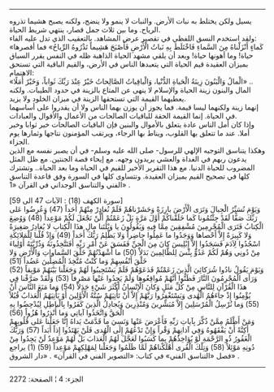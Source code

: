 ------------------------------------------------------------------------

يسيل ولكن يختلط به نبات الأرض. والنبات لا ينمو ولا ينضج، ولكنه يصبح
هشيما تذروه الرياح. وما بين ثلاث جمل قصار، ينتهي شريط الحياة.  
ولقد استخدم النسق اللفظي في تقصير عرض المشاهد. بالتعقيب الذي تدل عليه
الفاء:  
«كَماءٍ أَنْزَلْناهُ مِنَ السَّماءِ فَاخْتَلَطَ بِهِ نَباتُ الْأَرْضِ فَأَصْبَحَ هَشِيماً تَذْرُوهُ الرِّياحُ»
فما أقصرها حياة! وما أهونها حياة! وبعد أن يلقي مشهد الحياة الذاهبة ظله
في النفس يقرر السياق بميزان العقيدة قيم الحياة التي يتعبدها الناس في
الأرض، والقيم الباقية التي تستحق الاهتمام:  
«الْمالُ وَالْبَنُونَ زِينَةُ الْحَياةِ الدُّنْيا، وَالْباقِياتُ الصَّالِحاتُ خَيْرٌ عِنْدَ رَبِّكَ ثَواباً،
وَخَيْرٌ أَمَلًا» ..  
المال والبنون زينة الحياة والإسلام لا ينهى عن المتاع بالزينة في حدود
الطيبات. ولكنه يعطيهما القيمة التي تستحقها الزينة في ميزان الخلود ولا
يزيد.  
إنهما زينة ولكنهما ليسا قيمة. فما يجوز أن يوزن بهما الناس ولا أن يقدروا
على أساسهما في الحياة. إنما القيمة الحقة للباقيات الصالحات من الأعمال
والأقوال والعبادات.  
وإذا كان أمل الناس عادة يتعلق بالأموال والبنين فإن الباقيات الصالحات خير
ثوابا وخير أملا. عند ما تتعلق بها القلوب، ويناط بها الرجاء، ويرتقب
المؤمنون نتاجها وثمارها يوم الجزاء.  
وهكذا يتناسق التوجيه الإلهي للرسول- صلى الله عليه وسلم- في أن يصبر نفسه
مع الذين يدعون ربهم في الغداة والعشي يريدون وجهه. مع إيحاء قصة الجنتين.
مع ظل المثل المضروب للحياة الدنيا. مع هذا التقرير الأخير للقيم في الحياة
وما بعد الحياة.. وتشترك كلها في تصحيح القيم بميزان العقيدة. وتتساوى كلها
في السورة وفق قاعدة التناسق الفني والتناسق الوجداني في القرآن «1» .  
  
\[سورة الكهف (18) : الآيات 47 الى 59\]  
وَيَوْمَ نُسَيِّرُ الْجِبالَ وَتَرَى الْأَرْضَ بارِزَةً وَحَشَرْناهُمْ فَلَمْ نُغادِرْ مِنْهُمْ أَحَداً (47)
وَعُرِضُوا عَلى رَبِّكَ صَفًّا لَقَدْ جِئْتُمُونا كَما خَلَقْناكُمْ أَوَّلَ مَرَّةٍ بَلْ زَعَمْتُمْ أَلَّنْ نَجْعَلَ لَكُمْ
مَوْعِداً (48) وَوُضِعَ الْكِتابُ فَتَرَى الْمُجْرِمِينَ مُشْفِقِينَ مِمَّا فِيهِ وَيَقُولُونَ يا وَيْلَتَنا
مالِ هذَا الْكِتابِ لا يُغادِرُ صَغِيرَةً وَلا كَبِيرَةً إِلاَّ أَحْصاها وَوَجَدُوا ما عَمِلُوا حاضِراً
وَلا يَظْلِمُ رَبُّكَ أَحَداً (49) وَإِذْ قُلْنا لِلْمَلائِكَةِ اسْجُدُوا لِآدَمَ فَسَجَدُوا إِلاَّ إِبْلِيسَ
كانَ مِنَ الْجِنِّ فَفَسَقَ عَنْ أَمْرِ رَبِّهِ أَفَتَتَّخِذُونَهُ وَذُرِّيَّتَهُ أَوْلِياءَ مِنْ دُونِي وَهُمْ لَكُمْ عَدُوٌّ
بِئْسَ لِلظَّالِمِينَ بَدَلاً (50) ما أَشْهَدْتُهُمْ خَلْقَ السَّماواتِ وَالْأَرْضِ وَلا خَلْقَ أَنْفُسِهِمْ وَما
كُنْتُ مُتَّخِذَ الْمُضِلِّينَ عَضُداً (51)  
وَيَوْمَ يَقُولُ نادُوا شُرَكائِيَ الَّذِينَ زَعَمْتُمْ فَدَعَوْهُمْ فَلَمْ يَسْتَجِيبُوا لَهُمْ وَجَعَلْنا بَيْنَهُمْ
مَوْبِقاً (52) وَرَأَى الْمُجْرِمُونَ النَّارَ فَظَنُّوا أَنَّهُمْ مُواقِعُوها وَلَمْ يَجِدُوا عَنْها مَصْرِفاً
(53) وَلَقَدْ صَرَّفْنا فِي هذَا الْقُرْآنِ لِلنَّاسِ مِنْ كُلِّ مَثَلٍ وَكانَ الْإِنْسانُ أَكْثَرَ شَيْءٍ جَدَلاً
(54) وَما مَنَعَ النَّاسَ أَنْ يُؤْمِنُوا إِذْ جاءَهُمُ الْهُدى وَيَسْتَغْفِرُوا رَبَّهُمْ إِلاَّ أَنْ تَأْتِيَهُمْ
سُنَّةُ الْأَوَّلِينَ أَوْ يَأْتِيَهُمُ الْعَذابُ قُبُلاً (55) وَما نُرْسِلُ الْمُرْسَلِينَ إِلاَّ مُبَشِّرِينَ
وَمُنْذِرِينَ وَيُجادِلُ الَّذِينَ كَفَرُوا بِالْباطِلِ لِيُدْحِضُوا بِهِ الْحَقَّ وَاتَّخَذُوا آياتِي وَما
أُنْذِرُوا هُزُواً (56)  
وَمَنْ أَظْلَمُ مِمَّنْ ذُكِّرَ بِآياتِ رَبِّهِ فَأَعْرَضَ عَنْها وَنَسِيَ ما قَدَّمَتْ يَداهُ إِنَّا جَعَلْنا عَلى
قُلُوبِهِمْ أَكِنَّةً أَنْ يَفْقَهُوهُ وَفِي آذانِهِمْ وَقْراً وَإِنْ تَدْعُهُمْ إِلَى الْهُدى فَلَنْ يَهْتَدُوا إِذاً
أَبَداً (57) وَرَبُّكَ الْغَفُورُ ذُو الرَّحْمَةِ لَوْ يُؤاخِذُهُمْ بِما كَسَبُوا لَعَجَّلَ لَهُمُ الْعَذابَ بَلْ
لَهُمْ مَوْعِدٌ لَنْ يَجِدُوا مِنْ دُونِهِ مَوْئِلاً (58) وَتِلْكَ الْقُرى أَهْلَكْناهُمْ لَمَّا ظَلَمُوا
وَجَعَلْنا لِمَهْلِكِهِمْ مَوْعِداً (59) (1) يراجع فصل «التناسق الفني» في كتاب:
«التصوير الفني في القرآن» . «دار الشروق» .

------------------------------------------------------------------------

الجزء: 4 ¦ الصفحة: 2272
